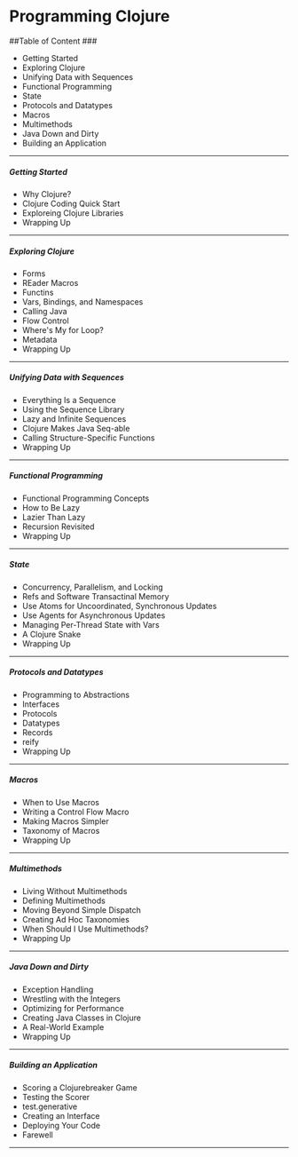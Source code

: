 Programming Clojure
===


##Table of Content ###


- Getting Started
- Exploring Clojure
- Unifying Data with Sequences
- Functional Programming
- State
- Protocols and Datatypes
- Macros
- Multimethods
- Java Down and Dirty
- Building an Application


---
##### Getting Started
- Why Clojure?
- Clojure Coding Quick Start
- Exploreing Clojure Libraries
- Wrapping Up

---
#####  Exploring Clojure
- Forms
- REader Macros
- Functins
- Vars, Bindings, and Namespaces
- Calling Java
- Flow Control
- Where's My for Loop?
- Metadata
- Wrapping Up
---
##### Unifying Data with Sequences
- Everything Is a Sequence
- Using the Sequence Library
- Lazy and Infinite Sequences
- Clojure Makes Java Seq-able
- Calling Structure-Specific Functions
- Wrapping Up

---
##### Functional Programming
- Functional Programming Concepts
- How to Be Lazy
- Lazier Than Lazy
- Recursion Revisited
- Wrapping Up

---
#####  State
- Concurrency, Parallelism, and Locking
- Refs and Software Transactinal Memory
- Use Atoms for Uncoordinated, Synchronous Updates
- Use Agents for Asynchronous Updates
- Managing Per-Thread State with Vars
- A Clojure Snake
- Wrapping Up

---
##### Protocols and Datatypes
- Programming to Abstractions
- Interfaces
- Protocols
- Datatypes
- Records
- reify
- Wrapping Up

---
##### Macros
- When to Use Macros
- Writing a Control Flow Macro
- Making Macros Simpler
- Taxonomy of Macros
- Wrapping Up

---
##### Multimethods
- Living Without Multimethods
- Defining Multimethods
- Moving Beyond Simple Dispatch
- Creating Ad Hoc Taxonomies
- When Should I Use Multimethods?
- Wrapping Up

---
##### Java Down and Dirty
- Exception Handling
- Wrestling with the Integers
- Optimizing for Performance
- Creating Java Classes in Clojure
- A Real-World Example
- Wrapping Up

---
##### Building an Application
- Scoring a Clojurebreaker Game
- Testing the Scorer
- test.generative
- Creating an Interface
- Deploying Your Code
- Farewell

---